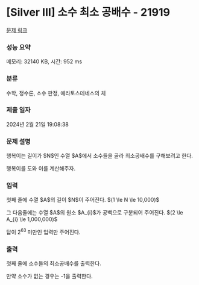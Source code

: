 # [Silver III] 소수 최소 공배수 - 21919 

[문제 링크](https://www.acmicpc.net/problem/21919) 

### 성능 요약

메모리: 32140 KB, 시간: 952 ms

### 분류

수학, 정수론, 소수 판정, 에라토스테네스의 체

### 제출 일자

2024년 2월 21일 19:08:38

### 문제 설명

<p>행복이는 길이가 $N$인 수열 $A$에서 소수들을 골라 최소공배수를 구해보려고 한다.</p>

<p>행복이를 도와 이를 계산해주자.</p>

### 입력 

 <p>첫째 줄에 수열 $A$의 길이 $N$이 주어진다. $(1 \le N \le 10,000)$</p>

<p>그 다음줄에는 수열 $A$의 원소 $A_{i}$가 공백으로 구분되어 주어진다. $(2 \le A_{i} \le 1,000,000)$</p>

<p>답이 2<sup>63 </sup>미만인 입력만 주어진다.</p>

### 출력 

 <p>첫째 줄에 소수들의 최소공배수를 출력한다.</p>

<p>만약 소수가 없는 경우는 -1을 출력한다.</p>

